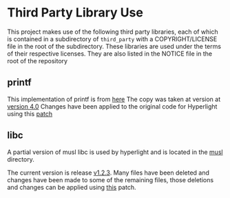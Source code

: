 # Third Party Library Use

This project makes use of the following third party libraries, each of which is contained in a subdirectory of `third_party` with a COPYRIGHT/LICENSE file in the root of the subdirectory. These libraries are used under the terms of their respective licenses. They are also listed in the NOTICE file in the root of the repository


## printf

This implementation of printf is from [here](https://github.com/mpaland/printf.git)
The copy was taken at version at [version 4.0](https://github.com/mpaland/printf/releases/tag/v4.0.0)
Changes have been applied to the original code for Hyperlight using this [patch](./printf/printf.patch)

## libc

A partial version of musl libc is used by hyperlight and is located in the [musl](./libc/musl) directory.

The current version is release [v1.2.3](https://git.musl-libc.org/cgit/musl/tag/?h=v1.2.3). Many files have been deleted and changes have been made to some of the remaining files, those deletions and changes can be applied using [this](./libc/musl-libc.patch) patch.
